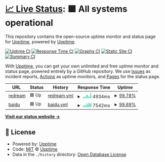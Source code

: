 # [📈 Live Status](https://upptime.github.io/upptime): <!--live status--> **🟩 All systems operational**

This repository contains the open-source uptime monitor and status page for [Upptime](https://upptime.js.org), powered by [Upptime](https://github.com/upptime/upptime).

[![Uptime CI](https://github.com/secreter/upptime/workflows/Uptime%20CI/badge.svg)](https://github.com/secreter/upptime/actions?query=workflow%3A%22Uptime+CI%22)
[![Response Time CI](https://github.com/secreter/upptime/workflows/Response%20Time%20CI/badge.svg)](https://github.com/secreter/upptime/actions?query=workflow%3A%22Response+Time+CI%22)
[![Graphs CI](https://github.com/secreter/upptime/workflows/Graphs%20CI/badge.svg)](https://github.com/secreter/upptime/actions?query=workflow%3A%22Graphs+CI%22)
[![Static Site CI](https://github.com/secreter/upptime/workflows/Static%20Site%20CI/badge.svg)](https://github.com/secreter/upptime/actions?query=workflow%3A%22Static+Site+CI%22)
[![Summary CI](https://github.com/secreter/upptime/workflows/Summary%20CI/badge.svg)](https://github.com/secreter/upptime/actions?query=workflow%3A%22Summary+CI%22)

With [Upptime](https://upptime.js.org), you can get your own unlimited and free uptime monitor and status page, powered entirely by a GitHub repository. We use [Issues](https://github.com/upptime/upptime/issues) as incident reports, [Actions](https://github.com/secreter/upptime/actions) as uptime monitors, and [Pages](https://upptime.github.io/upptime) for the status page.

<!--start: status pages-->
<!-- This summary is generated by Upptime (https://github.com/upptime/upptime) -->
<!-- Do not edit this manually, your changes will be overwritten -->
<!-- prettier-ignore -->
| URL | Status | History | Response Time | Uptime |
| --- | ------ | ------- | ------------- | ------ |
| <img alt="" src="https://favicons.githubusercontent.com/redream.cn" height="13"> [redream](https://redream.cn) | 🟩 Up | [redream.yml](https://github.com/secreter/upptime/commits/HEAD/history/redream.yml) | <details><summary><img alt="Response time graph" src="./graphs/redream/response-time-week.png" height="20"> 4934ms</summary><br><a href="https://secreter.github.io/upptime/history/redream"><img alt="Response time 3977" src="https://img.shields.io/endpoint?url=https%3A%2F%2Fraw.githubusercontent.com%2Fsecreter%2Fupptime%2FHEAD%2Fapi%2Fredream%2Fresponse-time.json"></a><br><a href="https://secreter.github.io/upptime/history/redream"><img alt="24-hour response time 2892" src="https://img.shields.io/endpoint?url=https%3A%2F%2Fraw.githubusercontent.com%2Fsecreter%2Fupptime%2FHEAD%2Fapi%2Fredream%2Fresponse-time-day.json"></a><br><a href="https://secreter.github.io/upptime/history/redream"><img alt="7-day response time 4934" src="https://img.shields.io/endpoint?url=https%3A%2F%2Fraw.githubusercontent.com%2Fsecreter%2Fupptime%2FHEAD%2Fapi%2Fredream%2Fresponse-time-week.json"></a><br><a href="https://secreter.github.io/upptime/history/redream"><img alt="30-day response time 3977" src="https://img.shields.io/endpoint?url=https%3A%2F%2Fraw.githubusercontent.com%2Fsecreter%2Fupptime%2FHEAD%2Fapi%2Fredream%2Fresponse-time-month.json"></a><br><a href="https://secreter.github.io/upptime/history/redream"><img alt="1-year response time 3977" src="https://img.shields.io/endpoint?url=https%3A%2F%2Fraw.githubusercontent.com%2Fsecreter%2Fupptime%2FHEAD%2Fapi%2Fredream%2Fresponse-time-year.json"></a></details> | <details><summary><a href="https://secreter.github.io/upptime/history/redream">99.78%</a></summary><a href="https://secreter.github.io/upptime/history/redream"><img alt="All-time uptime 99.88%" src="https://img.shields.io/endpoint?url=https%3A%2F%2Fraw.githubusercontent.com%2Fsecreter%2Fupptime%2FHEAD%2Fapi%2Fredream%2Fuptime.json"></a><br><a href="https://secreter.github.io/upptime/history/redream"><img alt="24-hour uptime 100.00%" src="https://img.shields.io/endpoint?url=https%3A%2F%2Fraw.githubusercontent.com%2Fsecreter%2Fupptime%2FHEAD%2Fapi%2Fredream%2Fuptime-day.json"></a><br><a href="https://secreter.github.io/upptime/history/redream"><img alt="7-day uptime 99.78%" src="https://img.shields.io/endpoint?url=https%3A%2F%2Fraw.githubusercontent.com%2Fsecreter%2Fupptime%2FHEAD%2Fapi%2Fredream%2Fuptime-week.json"></a><br><a href="https://secreter.github.io/upptime/history/redream"><img alt="30-day uptime 99.88%" src="https://img.shields.io/endpoint?url=https%3A%2F%2Fraw.githubusercontent.com%2Fsecreter%2Fupptime%2FHEAD%2Fapi%2Fredream%2Fuptime-month.json"></a><br><a href="https://secreter.github.io/upptime/history/redream"><img alt="1-year uptime 99.88%" src="https://img.shields.io/endpoint?url=https%3A%2F%2Fraw.githubusercontent.com%2Fsecreter%2Fupptime%2FHEAD%2Fapi%2Fredream%2Fuptime-year.json"></a></details>
| <img alt="" src="https://favicons.githubusercontent.com/baidu.com" height="13"> [baidu](https://baidu.com) | 🟩 Up | [baidu.yml](https://github.com/secreter/upptime/commits/HEAD/history/baidu.yml) | <details><summary><img alt="Response time graph" src="./graphs/baidu/response-time-week.png" height="20"> 7542ms</summary><br><a href="https://secreter.github.io/upptime/history/baidu"><img alt="Response time 4906" src="https://img.shields.io/endpoint?url=https%3A%2F%2Fraw.githubusercontent.com%2Fsecreter%2Fupptime%2FHEAD%2Fapi%2Fbaidu%2Fresponse-time.json"></a><br><a href="https://secreter.github.io/upptime/history/baidu"><img alt="24-hour response time 10495" src="https://img.shields.io/endpoint?url=https%3A%2F%2Fraw.githubusercontent.com%2Fsecreter%2Fupptime%2FHEAD%2Fapi%2Fbaidu%2Fresponse-time-day.json"></a><br><a href="https://secreter.github.io/upptime/history/baidu"><img alt="7-day response time 7542" src="https://img.shields.io/endpoint?url=https%3A%2F%2Fraw.githubusercontent.com%2Fsecreter%2Fupptime%2FHEAD%2Fapi%2Fbaidu%2Fresponse-time-week.json"></a><br><a href="https://secreter.github.io/upptime/history/baidu"><img alt="30-day response time 4906" src="https://img.shields.io/endpoint?url=https%3A%2F%2Fraw.githubusercontent.com%2Fsecreter%2Fupptime%2FHEAD%2Fapi%2Fbaidu%2Fresponse-time-month.json"></a><br><a href="https://secreter.github.io/upptime/history/baidu"><img alt="1-year response time 4906" src="https://img.shields.io/endpoint?url=https%3A%2F%2Fraw.githubusercontent.com%2Fsecreter%2Fupptime%2FHEAD%2Fapi%2Fbaidu%2Fresponse-time-year.json"></a></details> | <details><summary><a href="https://secreter.github.io/upptime/history/baidu">99.69%</a></summary><a href="https://secreter.github.io/upptime/history/baidu"><img alt="All-time uptime 99.13%" src="https://img.shields.io/endpoint?url=https%3A%2F%2Fraw.githubusercontent.com%2Fsecreter%2Fupptime%2FHEAD%2Fapi%2Fbaidu%2Fuptime.json"></a><br><a href="https://secreter.github.io/upptime/history/baidu"><img alt="24-hour uptime 99.58%" src="https://img.shields.io/endpoint?url=https%3A%2F%2Fraw.githubusercontent.com%2Fsecreter%2Fupptime%2FHEAD%2Fapi%2Fbaidu%2Fuptime-day.json"></a><br><a href="https://secreter.github.io/upptime/history/baidu"><img alt="7-day uptime 99.69%" src="https://img.shields.io/endpoint?url=https%3A%2F%2Fraw.githubusercontent.com%2Fsecreter%2Fupptime%2FHEAD%2Fapi%2Fbaidu%2Fuptime-week.json"></a><br><a href="https://secreter.github.io/upptime/history/baidu"><img alt="30-day uptime 99.13%" src="https://img.shields.io/endpoint?url=https%3A%2F%2Fraw.githubusercontent.com%2Fsecreter%2Fupptime%2FHEAD%2Fapi%2Fbaidu%2Fuptime-month.json"></a><br><a href="https://secreter.github.io/upptime/history/baidu"><img alt="1-year uptime 99.13%" src="https://img.shields.io/endpoint?url=https%3A%2F%2Fraw.githubusercontent.com%2Fsecreter%2Fupptime%2FHEAD%2Fapi%2Fbaidu%2Fuptime-year.json"></a></details>

<!--end: status pages-->

[**Visit our status website →**](https://upptime.github.io/upptime)

## 📄 License

- Powered by: [Upptime](https://github.com/upptime/upptime)
- Code: [MIT](./LICENSE) © [Upptime](https://upptime.js.org)
- Data in the `./history` directory: [Open Database License](https://opendatacommons.org/licenses/odbl/1-0/)
